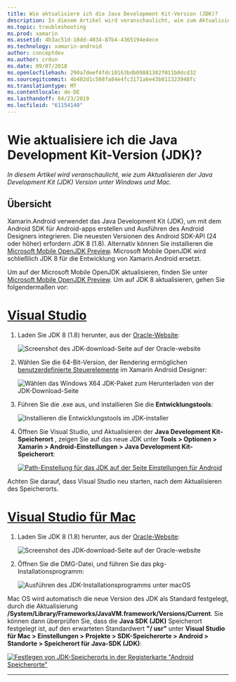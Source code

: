 ```yaml
---
title: Wie aktualisiere ich die Java Development Kit-Version (JDK)?
description: In diesem Artikel wird veranschaulicht, wie zum Aktualisieren der Java Development Kit (JDK) Version unter Windows und Mac.
ms.topic: troubleshooting
ms.prod: xamarin
ms.assetid: 4b3ac51d-18dd-4034-87b4-4365194e4ece
ms.technology: xamarin-android
author: conceptdev
ms.author: crdun
ms.date: 09/07/2018
ms.openlocfilehash: 290a7deef4fdc10163bdb09881382f011b0dcd32
ms.sourcegitcommit: 4b402d1c508fa84e4fc3171a6e43b811323948fc
ms.translationtype: MT
ms.contentlocale: de-DE
ms.lasthandoff: 04/23/2019
ms.locfileid: "61154140"
---
```

# <a name="how-do-i-update-the-java-development-kit-jdk-version"></a>Wie aktualisiere ich die Java Development Kit-Version (JDK)?

_In diesem Artikel wird veranschaulicht, wie zum Aktualisieren der Java Development Kit (JDK) Version unter Windows und Mac._

## <a name="overview"></a>Übersicht

Xamarin.Android verwendet das Java Development Kit (JDK), um mit dem Android SDK für Android-apps erstellen und Ausführen des Android Designers integrieren. Die neuesten Versionen des Android SDK-API (24 oder höher) erfordern JDK 8 (1.8). Alternativ können Sie installieren die [Microsoft Mobile OpenJDK Preview](~/android/get-started/installation/openjdk.md). Microsoft Mobile OpenJDK wird schließlich JDK 8 für die Entwicklung von Xamarin.Android ersetzt.

Um auf der Microsoft Mobile OpenJDK aktualisieren, finden Sie unter [Microsoft Mobile OpenJDK Preview](~/android/get-started/installation/openjdk.md). Um auf JDK 8 aktualisieren, gehen Sie folgendermaßen vor:

# <a name="visual-studiotabwindows"></a>[Visual Studio](#tab/windows)

1.  Laden Sie JDK 8 (1.8) herunter, aus der [Oracle-Website](https://www.oracle.com/technetwork/java/javase/downloads/index.html):

    ![Screenshot des JDK-download-Seite auf der Oracle-website](update-jdk-images/image1.png)

2.  Wählen Sie die 64-Bit-Version, der Rendering ermöglichen [benutzerdefinierte Steuerelemente](https://developer.xamarin.com/releases/vs/xamarin.vs_4/xamarin.vs_4.2/#androiddesignercustomcontrols) im Xamarin Android Designer:

    ![Wählen das Windows X64 JDK-Paket zum Herunterladen von der JDK-Download-Seite](update-jdk-images/image2.png)

3.  Führen Sie die .exe aus, und installieren Sie die **Entwicklungstools**:

    ![Installieren die Entwicklungstools im JDK-installer](update-jdk-images/image3.png)

4.  Öffnen Sie Visual Studio, und Aktualisieren der **Java Development Kit-Speicherort** , zeigen Sie auf das neue JDK unter **Tools > Optionen > Xamarin > Android-Einstellungen > Java Development Kit-Speicherort**:

    [![Path-Einstellung für das JDK auf der Seite Einstellungen für Android](update-jdk-images/image4-sml.png)](update-jdk-images/image4.png#lightbox)

Achten Sie darauf, dass Visual Studio neu starten, nach dem Aktualisieren des Speicherorts.

# <a name="visual-studio-for-mactabmacos"></a>[Visual Studio für Mac](#tab/macos)

1.  Laden Sie JDK 8 (1.8) herunter, aus der [Oracle-Website](https://www.oracle.com/technetwork/java/javase/downloads/index.html):

    ![Screenshot des JDK-download-Seite auf der Oracle-website](update-jdk-images/image1.png)

2.  Öffnen Sie die DMG-Datei, und führen Sie das pkg-Installationsprogramm:

    ![Ausführen des JDK-Installationsprogramms unter macOS](update-jdk-images/image5.png)

Mac OS wird automatisch die neue Version des JDK als Standard festgelegt, durch die Aktualisierung **/System/Library/Frameworks/JavaVM.framework/Versions/Current**. Sie können dann überprüfen Sie, dass die **Java SDK (JDK)** Speicherort festgelegt ist, auf den erwarteten Standardwert **"/ usr"** unter **Visual Studio für Mac > Einstellungen > Projekte > SDK-Speicherorte > Android > Standorte > Speicherort für Java-SDK (JDK)**:

[![Festlegen von JDK-Speicherorts in der Registerkarte "Android Speicherorte"](update-jdk-images/image6-sml.png)](update-jdk-images/image6.png#lightbox)

-----

